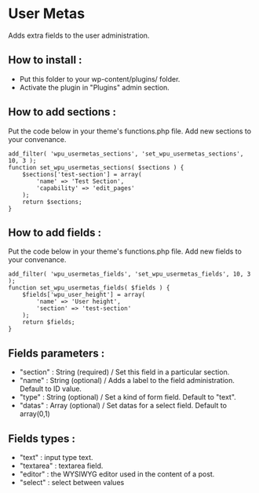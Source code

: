 User Metas
=================

Adds extra fields to the user administration.

How to install :
---

* Put this folder to your wp-content/plugins/ folder.
* Activate the plugin in "Plugins" admin section.

How to add sections :
---

Put the code below in your theme's functions.php file. Add new sections to your convenance.

    add_filter( 'wpu_usermetas_sections', 'set_wpu_usermetas_sections', 10, 3 );
    function set_wpu_usermetas_sections( $sections ) {
        $sections['test-section'] = array(
            'name' => 'Test Section',
            'capability' => 'edit_pages'
        );
        return $sections;
    }

How to add fields :
--

Put the code below in your theme's functions.php file. Add new fields to your convenance.

    add_filter( 'wpu_usermetas_fields', 'set_wpu_usermetas_fields', 10, 3 );
    function set_wpu_usermetas_fields( $fields ) {
        $fields['wpu_user_height'] = array(
            'name' => 'User height',
            'section' => 'test-section'
        );
        return $fields;
    }

Fields parameters :
---

* "section" : String (required) / Set this field in a particular section.
* "name" : String (optional) / Adds a label to the field administration. Default to ID value.
* "type" : String (optional) / Set a kind of form field. Default to "text".
* "datas" : Array (optional) / Set datas for a select field. Default to array(0,1)

Fields types :
---

* "text" : input type text.
* "textarea" : textarea field.
* "editor" : the WYSIWYG editor used in the content of a post.
* "select" : select between values
